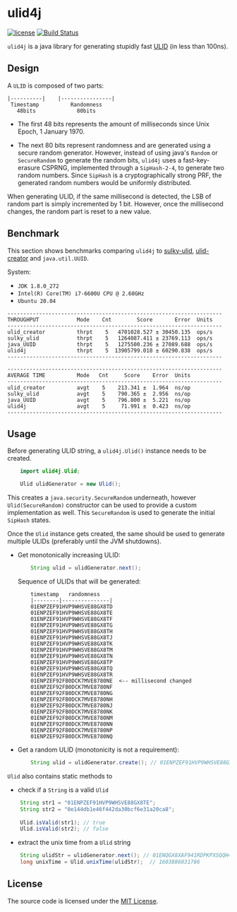 # ulid4j

[![license](http://img.shields.io/badge/license-MIT-red.svg?style=flat)](https://github.com/0xShamil/ulid4j/blob/main/LICENSE) [![Build Status](https://travis-ci.org/0xShamil/ulid4j.svg?branch=main)](https://travis-ci.org/0xShamil/ulid4j.svg?branch=main)

`ulid4j` is a java library for generating stupidly fast [ULID](https://github.com/ulid/spec) (in less than 100ns).

## Design

A `ULID` is composed of two parts:

```
|----------|    |----------------|
 Timestamp          Randomness
   48bits             80bits
```
- The first 48 bits represents the amount of milliseconds since Unix Epoch, 1 January 1970. 

- The next 80 bits represent randomness and are generated using a secure random generator. However, instead of using java's `Random` or `SecureRandom` to generate the random bits, `ulid4j` uses a fast-key-erasure CSPRNG, implemented through a `SipHash-2-4`, to generate two random numbers. Since `SipHash` is a cryptographically strong PRF, the generated random numbers would be uniformly distributed.

When generating ULID, if the same millisecond is detected, the LSB of random part is simply incremented by 1 bit. However, once the millisecond changes, the random part is reset to a new value.

## Benchmark

This section shows benchmarks comparing `ulid4j` to [sulky-ulid](https://github.com/huxi/sulky/tree/master/sulky-ulid), [ulid-creator](https://github.com/f4b6a3/ulid-creator) and `java.util.UUID`.

System:  
- `JDK 1.8.0_272`
- `Intel(R) Core(TM) i7-6600U CPU @ 2.60GHz`
- `Ubuntu 20.04`

```
--------------------------------------------------------------------
THROUGHPUT            Mode    Cnt        Score       Error  Units
--------------------------------------------------------------------
ulid_creator          thrpt    5   4701028.527 ± 30450.135  ops/s
sulky_ulid            thrpt    5   1264087.411 ± 23769.113  ops/s
java_UUID             thrpt    5   1275500.236 ± 27089.688  ops/s
ulid4j                thrpt    5  13905799.018 ± 60290.838  ops/s
--------------------------------------------------------------------
```

```
--------------------------------------------------------------------
AVERAGE TIME          Mode   Cnt     Score    Error  Units
--------------------------------------------------------------------
ulid_creator          avgt    5    213.341 ±  1.964  ns/op
sulky_ulid            avgt    5    790.365 ±  2.956  ns/op
java_UUID             avgt    5    796.800 ±  5.221  ns/op
ulid4j                avgt    5     71.991 ±  0.423  ns/op
--------------------------------------------------------------------
```

## Usage

Before generating ULID string, a `ulid4j.Ulid()` instance needs to be created.

```java
    import ulid4j.Ulid;

    Ulid ulidGenerator = new Ulid();
```

This creates a `java.security.SecureRandom` underneath, however `Ulid(SecureRandom)` constructor can be used to provide a custom implementation as well. This `SecureRandom` is used to generate the initial `SipHash` states.

Once the `Ulid` instance gets created, the same should be used to generate multiple ULIDs (preferably until the JVM shutdowns).

- Get monotonically increasing ULID:
    ```java
        String ulid = ulidGenerator.next();
    ```
    Sequence of ULIDs that will be generated:
    ```
        timestamp   randomness
        |--------|---------------|
        01ENPZEF91HVP9WHSVE88GX8TD
        01ENPZEF91HVP9WHSVE88GX8TE
        01ENPZEF91HVP9WHSVE88GX8TF
        01ENPZEF91HVP9WHSVE88GX8TG
        01ENPZEF91HVP9WHSVE88GX8TH
        01ENPZEF91HVP9WHSVE88GX8TJ
        01ENPZEF91HVP9WHSVE88GX8TK
        01ENPZEF91HVP9WHSVE88GX8TM
        01ENPZEF91HVP9WHSVE88GX8TN
        01ENPZEF91HVP9WHSVE88GX8TP
        01ENPZEF91HVP9WHSVE88GX8TQ
        01ENPZEF91HVP9WHSVE88GX8TR
        01ENPZEF92FB0DCK7MVE8780NE  <-- millisecond changed
        01ENPZEF92FB0DCK7MVE8780NF
        01ENPZEF92FB0DCK7MVE8780NG
        01ENPZEF92FB0DCK7MVE8780NH
        01ENPZEF92FB0DCK7MVE8780NJ
        01ENPZEF92FB0DCK7MVE8780NK
        01ENPZEF92FB0DCK7MVE8780NM
        01ENPZEF92FB0DCK7MVE8780NN
        01ENPZEF92FB0DCK7MVE8780NP
        01ENPZEF92FB0DCK7MVE8780NQ
    ```
- Get a random ULID (monotonicity is not a requirement):
    ```java
        String ulid = ulidGenerator.create(); // 01ENPZEF91HVP9WHSVE88GX8TE
    ```
`Ulid` also contains static methods to 
- check if a `String` is a valid `Ulid`
```java
    String str1 = "01ENPZEF91HVP9WHSVE88GX8TE";
    String str2 = "0e144db1e46f442da30bcf6e31a20ca8";
    
    Ulid.isValid(str1); // true
    Ulid.isValid(str2); // false
```
- extract the unix time from a `Ulid` string
```java
    String ulidStr = ulidGenerator.next(); // 01ENQGX8XAF941RDPKPXSQQH4Z
    long unixTime = Ulid.unixTime(ulidStr);  // 1603886031786
```
  
## License
The source code is licensed under the [MIT License](https://github.com/0xShamil/ulid4j/blob/master/LICENSE).